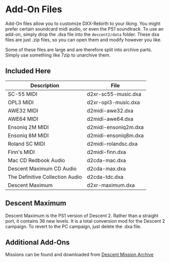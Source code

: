 # Add-On Files
Add-On files allow you to customize DXX-Rebirth to your liking. You might prefer certain soundcard midi audio, or even the PS1 soundtrack.
To use an add-on, simply drop the .dxa file into the `descent2/data` folder. These dxa files are just .zip files, so you can open them and modify however you like.

Some of these files are large and are therefore split into archive parts. Simply use something like 7zip to unarchive them.

## Included Here
| Description | File |  
|--|--| 
|SC-55 MIDI|d2xr-sc55-music.dxa|  
|OPL3 MIDI|d2xr-opl3-music.dxa|  
|AWE32 MIDI|d2midi-awe32.dxa|  
|AWE64 MIDI|d2midi-awe64.dxa|  
|Ensoniq 2M MIDI|d2midi-ensoniq2m.dxa|  
|Ensoniq 8M MIDI|d2midi-ensoniq8m.dxa|  
|Roland SC MIDI|d2midi-rolandsc.dxa|  
|Finn's MIDI|d2midi-finn.dxa|  
|Mac CD Redbook Audio|d2cda-mac.dxa|  
|Descent Maximum CD Audio|d2cda-max.dxa|  
|The Definitive Collection Audio|d2cda-tdc.dxa|  
|Descent Maximum|d2xr-maximum.dxa|  

## Descent Maximum
Descent Maximum is the PS1 version of Descent 2. Rather than a straight port, it contains 36 new levels.
It is a total conversion mod for the Descent 2 campaign. To revert to the PC campaign, just delete the .dxa file.

## Additional Add-Ons
Missions can be found and downloaded from [Descent Mission Archive](https://sectorgame.com/dxma/)